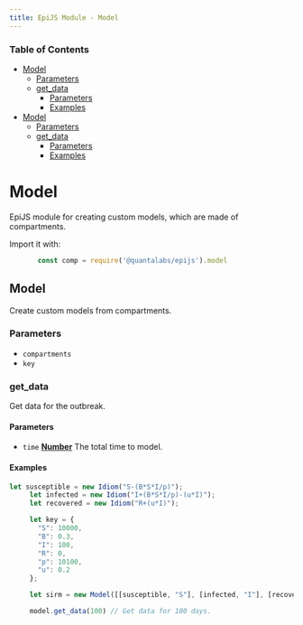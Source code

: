 ```yaml
---
title: EpiJS Module - Model
---
```

<!-- Generated by documentation.js. Update this documentation by updating the source code. -->

### Table of Contents

*   [Model][1]
    *   [Parameters][2]
    *   [get_data][3]
        *   [Parameters][4]
        *   [Examples][5]
*   [Model][6]
    *   [Parameters][7]
    *   [get_data][8]
        *   [Parameters][9]
        *   [Examples][10]

# Model

EpiJS module for creating custom models, which are made of compartments.

Import it with:
```javascript
       const comp = require('@quantalabs/epijs').model
```
## Model
Create custom models from compartments.
### Parameters

*   `compartments`  
*   `key`  

### get_data

Get data for the outbreak.

#### Parameters

*   `time` **[Number][11]** The total time to model.

#### Examples

```javascript
let susceptible = new Idiom("S-(B*S*I/p)");
     let infected = new Idiom("I+(B*S*I/p)-(u*I)");
     let recovered = new Idiom("R+(u*I)");

     let key = {
       "S": 10000,
       "B": 0.3,
       "I": 100,
       "R": 0,
       "p": 10100,
       "u": 0.2
     };

     let sirm = new Model([[susceptible, "S"], [infected, "I"], [recovered, "R"]], key)

     model.get_data(100) // Get data for 100 days.
```

[1]: #model-2

[2]: #parameters

[3]: #get_data

[4]: #parameters-1

[5]: #examples

[6]: #model-1

[7]: #parameters-2

[8]: #get_data-1

[9]: #parameters-3

[10]: #examples-1

[11]: https://developer.mozilla.org/docs/Web/JavaScript/Reference/Global_Objects/Number

[12]: https://developer.mozilla.org/docs/Web/JavaScript/Reference/Global_Objects/Array

[13]: https://developer.mozilla.org/docs/Web/JavaScript/Reference/Global_Objects/Object
